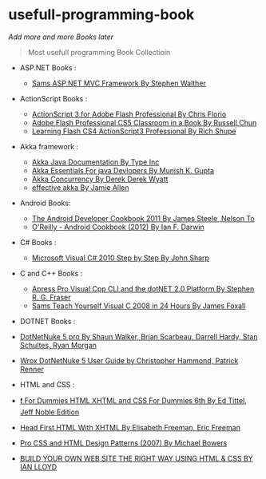 # usefull-programming-book

_Add more and more Books later_
>Most usefull programming Book Collectioin 


* ASP.NET Books :
  * [Sams ASP.NET MVC Framework By Stephen Walther](https://github.com/abbashosseini/usefull-programming-book-/blob/master/ASP.NET/Sams.ASP.NET.MVC.Framework.Unleashed.Dec.2009.pdf)
  

* ActionScript Books :
  * [ActionScript 3.for Adobe Flash Professional By Chris Florio](https://github.com/abbashosseini/usefull-programming-book-/blob/master/ActionScript/ActionScript%203.0%20for%20Adobe%20Flash%20Professional%20CS5%20Classroom%20in%20a%20Book.pdf)
  * [Adobe Flash Professional CS5 Classroom in a Book By Russell Chun](https://github.com/abbashosseini/usefull-programming-book-/blob/master/ActionScript/Adobe_Flash_Professional_CS5_Classroom_in_a_Book.pdf)
  * [Learning Flash CS4 ActionScript3 Professional By Rich Shupe](https://github.com/abbashosseini/usefull-programming-book-/blob/master/ActionScript/Learning%20Flash%20CS4%20%26%20ActionScript3%20%20Professional.pdf)

* Akka framework :
  * [Akka Java Documentation By Type Inc](https://github.com/abbashosseini/usefull-programming-book-/blob/master/Akka/AkkaJava.pdf)
  * [Akka Essentials For java Devlopers By Munish K. Gupta](https://github.com/abbashosseini/usefull-programming-book-/blob/master/Akka/Packtpub.Akka.Essentials.Oct.2012.pdf)
  * [Akka Concurrency By Derek Derek Wyatt ](https://github.com/abbashosseini/usefull-programming-book-/blob/master/Akka/artima.akka.concurrency.oct.2012.pdf)
  * [effective akka By Jamie Allen](https://github.com/abbashosseini/usefull-programming-book-/blob/master/Akka/effective%20akka.pdf)

* Android Books:
  * [The Android Developer Cookbook 2011 By James Steele
,Nelson To](https://github.com/abbashosseini/usefull-programming-book-/blob/master/Android/The_Android_Developer_Cookbook_2011.pdf)
  * [O'Reilly - Android Cookbook (2012) By Ian F. Darwin](https://github.com/abbashosseini/usefull-programming-book-/blob/master/Android/%5BO%60Reilly%5D%20-%20Android%20Cookbook%20(2012)%20-%20%5BDarwin%5D.pdf)

* C# Books :
  * [Microsoft Visual C# 2010 Step by Step By John Sharp](https://github.com/abbashosseini/usefull-programming-book-/blob/master/C%23/Microsoft%20Visual%20C%23%202010%20Step%20by%20Step.pdf)

* C and C++ Books :
  * [Apress Pro Visual Cpp CLI and the dotNET 2.0 Platform By Stephen R. G. Fraser](https://github.com/abbashosseini/usefull-programming-book-/blob/master/C%26%26C%2B%2B/Apress_Pro_Visual_Cpp_CLI_and_the_dot_NET_2.0_Platform.pdf)
  * [Sams Teach Yourself Visual C 2008 in 24 Hours By James Foxall](https://github.com/abbashosseini/usefull-programming-book-/blob/master/C%26%26C%2B%2B/Sams_Teach_Yourself_Visual_C__2008_in_24_Hours(rasekhoon.net).pdf)

* DOTNET Books :
 * [DotNetNuke 5 pro By Shaun Walker, Brian Scarbeau, Darrell Hardy, Stan Schultes, Ryan Morgan](https://github.com/abbashosseini/usefull-programming-book-/blob/master/DotNet/DotNetNuke_5_pro.pdf)
 * [Wrox DotNetNuke 5 User Guide by Christopher Hammond, Patrick Renner](https://github.com/abbashosseini/usefull-programming-book-/blob/master/DotNet/Wrox.DotNetNuke.5.User.Guide.9780470462577.pdf)
 
* HTML and CSS :
 * [:exclamation: For Dummies HTML XHTML and CSS For Dummies 6th By Ed Tittel, Jeff Noble Edition](https://github.com/abbashosseini/usefull-programming-book-/blob/master/HTML%26%26CSS/:D%20For.Dummies.HTML.XHTML.and.CSS.For.Dummies.6th.Edition.May.2008.pdf)
 * [Head First HTML With XHTML By Elisabeth Freeman, Eric Freeman](https://github.com/abbashosseini/usefull-programming-book-/blob/master/HTML%26%26CSS/Head%20First%20HTML%20with%20CSS%20%26%20XHTML.pdf)
 * [Pro CSS and HTML Design Patterns (2007) By Michael Bowers](https://github.com/abbashosseini/usefull-programming-book-/blob/master/HTML%26%26CSS/Pro%20CSS%20and%20HTML%20Design%20Patterns%20(2007)%20BBL%20%5B1590598040%5D%20www.FDL.ir.pdf)
 * [BUILD YOUR OWN WEB SITE THE RIGHT WAY USING HTML & CSS BY IAN LLOYD](https://github.com/abbashosseini/usefull-programming-book-/blob/master/HTML%26%26CSS/WebSiteCSS.pdf)
